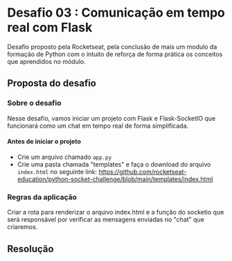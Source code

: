 # Desafio 03 : Comunicação em tempo real com Flask

Desafio proposto pela Rocketseat, pela conclusão de mais um modulo da formação de Python com o intuito de reforça de forma prática os conceitos que aprendidos no módulo.

## Proposta do desafio

### Sobre o desafio

Nesse desafio, vamos iniciar um projeto com Flask e Flask-SocketIO que funcionará como um chat em tempo real de forma simplificada.

#### Antes de iniciar o projeto

- Crie um arquivo chamado `app.py`
- Crie uma pasta chamada "templates" e faça o download do arquivo `index.html` no seguinte link: <https://github.com/rocketseat-education/python-socket-challenge/blob/main/templates/index.html>

### Regras da aplicação

Criar a rota para renderizar o arquivo index.html e a função do socketio que será responsável
por verificar as mensagens enviadas no "chat" que criaremos.

## Resolução
